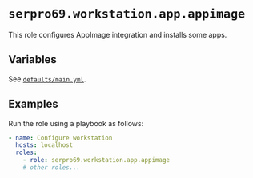# `serpro69.workstation.app.appimage`

This role configures AppImage integration and installs some apps.

## Variables

See [`defaults/main.yml`](defaults/main.yml).

## Examples

Run the role using a playbook as follows:

```yaml
- name: Configure workstation
  hosts: localhost
  roles:
    - role: serpro69.workstation.app.appimage
    # other roles...
```
